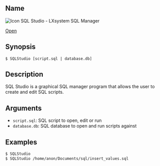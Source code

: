 ## Name

![Icon](/res/icons/16x16/app-sql-studio.png) SQL Studio - LXsystem SQL Manager

[Open](launch:///bin/SQLStudio)

## Synopsis

```**sh
$ SQLStudio [script.sql | database.db]
```

## Description

SQL Studio is a graphical SQL manager program that allows the user to create and edit
SQL scripts.

## Arguments

-   `script.sql`: SQL script to open, edit or run
-   `database.db`: SQL database to open and run scripts against

## Examples

```sh
$ SQLStudio
$ SQLStudio /home/anon/Documents/sql/insert_values.sql
```

